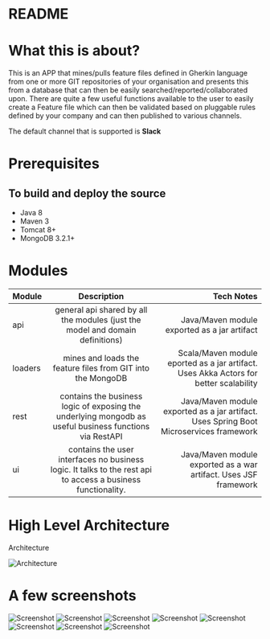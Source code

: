 # README #

# What this is about? #
This is an APP that mines/pulls feature files defined in Gherkin language from one or more GIT repositories of your organisation
 and presents this from a database that can then be easily searched/reported/collaborated upon.
 There are quite a few useful functions available to the user to easily create a Feature file which can then be validated based on
 pluggable rules defined by your company and can then published to various channels.
 
 The default channel that is supported is **Slack**
 
 
# Prerequisites #
## To build and deploy the source ##
* Java 8
* Maven 3
* Tomcat 8+
* MongoDB 3.2.1+

# Modules #
| Module        | Description           | Tech Notes  |
| ------------- |:-------------:| -----:|
| api      | general api shared by all the modules (just the model and domain definitions) | Java/Maven module exported as a jar artifact|
| loaders      | mines and loads the feature files from GIT into the MongoDB | Scala/Maven module eported as a jar artifact. Uses Akka Actors for better scalability|
| rest      | contains the business logic of exposing the underlying mongodb as useful business functions via RestAPI | Java/Maven module exported as a jar artifact. Uses Spring Boot Microservices framework|
| ui      | contains the user interfaces no business logic. It talks to the rest api to access a business functionality. | Java/Maven module exported as a war artifact. Uses JSF framework|

# High Level Architecture #
Architecture

![Architecture](architecture.gif?raw=true "High level architecture")

# A few screenshots #
![Screenshot](one.png?raw=true "Screenshot of UI")
![Screenshot](two.png?raw=true "Screenshot of UI")
![Screenshot](three.png?raw=true "Screenshot of UI")
![Screenshot](four.png?raw=true "Screenshot of UI")
![Screenshot](five.png?raw=true "Screenshot of UI")
![Screenshot](six.png?raw=true "Screenshot of UI")
![Screenshot](seven.png?raw=true "Screenshot of UI")
![Screenshot](eight.png?raw=true "Screenshot of UI")








